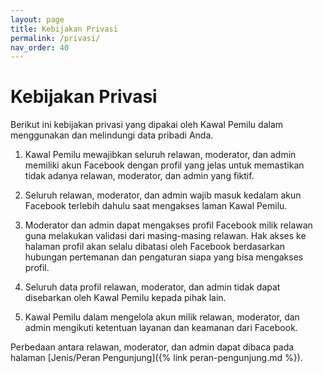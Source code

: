 ```yaml
---
layout: page
title: Kebijakan Privasi
permalink: /privasi/
nav_order: 40
---
```


# Kebijakan Privasi

Berikut ini kebijakan privasi yang dipakai oleh Kawal Pemilu dalam menggunakan
dan melindungi data pribadi Anda.

1. Kawal Pemilu mewajibkan seluruh relawan, moderator, dan admin memiliki akun
   Facebook dengan profil yang jelas untuk memastikan tidak adanya relawan,
   moderator, dan admin yang fiktif.

2. Seluruh relawan, moderator, dan admin wajib masuk kedalam akun Facebook
   terlebih dahulu saat mengakses laman Kawal Pemilu.

3. Moderator dan admin dapat mengakses profil Facebook milik relawan guna
   melakukan validasi dari masing-masing relawan. Hak akses ke halaman profil
   akan selalu dibatasi oleh Facebook berdasarkan hubungan pertemanan dan
   pengaturan siapa yang bisa mengakses profil.

4. Seluruh data profil relawan, moderator, dan admin tidak dapat disebarkan
   oleh Kawal Pemilu kepada pihak lain.

5. Kawal Pemilu dalam mengelola akun milik relawan, moderator, dan admin
   mengikuti ketentuan layanan dan keamanan dari Facebook.

Perbedaan antara relawan, moderator, dan admin dapat dibaca pada halaman
[Jenis/Peran Pengunjung]({% link peran-pengunjung.md %}).

